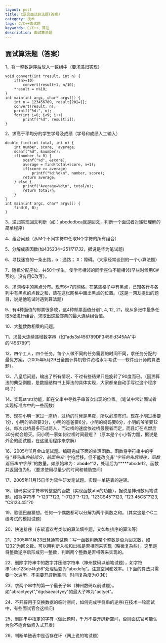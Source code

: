 ```yaml
---
layout: post
title: C语言面试算法题(答案)
category: 技术
tags: C/C++面试题
keywords: C/C++、算法
description: 面试算法题
---
```


##	面试算法题（答案）

1、将一整数逆序后放入一数组中（要求递归实现）
```
void convert(int *result, int n) {
	if(n>=10)
		convert(result+1, n/10);
	*result = n%10;	
}
int main(int argc, char* argv[]) {
	int n = 123456789, result[20]={};
	convert(result, n);
	printf("%d:", n);
	for(int i=0; i<9; i++)
		printf("%d", result[i]);
}
```

2、求高于平均分的学生学号及成绩（学号和成绩人工输入）
```
double find(int total, int n) {
	int number, score,  average;
	scanf("%d", &number);
	if(number != 0) {
		scanf("%d", &score);
		average = find(total+score, n+1);
		if(score >= average)
			printf("%d:%d\n", number, score);
		return average;
	} else {
		printf("Average=%d\n", total/n);
		return total/n;
	}
}
int main(int argc, char* argv[]) {
	find(0, 0);
}
```

3、递归实现回文判断（如：abcdedbca就是回文，判断一个面试者对递归理解的简单程序）

4、组合问题（从M个不同字符中任取N个字符的所有组合）

5、分解成质因数(如435234=251*17*17*3*2，据说是华为笔试题)

6、寻找迷宫的一条出路，o：通路； X：障碍。（大家经常谈到的一个小算法题）

7、随机分配座位，共50个学生，使学号相邻的同学座位不能相邻(早些时候用C#写的，没有用C改写）。

8、求网格中的黑点分布。现有6*7的网格，在某些格子中有黑点，已知各行与各列中有黑点的点数之和，请在这张网格中画出黑点的位置。（这是一网友提出的题目，说是他笔试时遇到算法题）

9、有4种面值的邮票很多枚，这4种邮票面值分别1, 4, 12, 21，现从多张中最多任取5张进行组合，求取出这些邮票的最大连续组合值。

10、大整数数相乘的问题。

11、求最大连续递增数字串（如“ads3sl456789DF3456ld345AA”中的“456789”）

12、四个工人，四个任务，每个人做不同的任务需要的时间不同，求任务分配的最优方案。（2005年5月29日全国计算机软件资格水平考试——软件设计师的算法题）。

13、八皇后问题，输出了所有情况，不过有些结果只是旋转了90度而已。（回溯算法的典型例题，是数据结构书上算法的具体实现，大家都亲自动手写过这个程序吗？）

14、实现strstr功能，即在父串中寻找子串首次出现的位置。（笔试中常让面试者实现标准库中的一些函数）

15、现在小明一家过一座桥，过桥的时候是黑夜，所以必须有灯。现在小明过桥要1分，小明的弟弟要3分，小明的爸爸要6分，小明的妈妈要8分，小明的爷爷要12分。每次此桥最多可过两人，而过桥的速度依过桥最慢者而定，而且灯在点燃后30分就会熄灭。问小明一家如何过桥时间最短？（原本是个小小智力题，据说是外企的面试题，在这里用程序来求解）

16、2005年11月金山笔试题。编码完成下面的处理函数。函数将字符串中的字符'*'移到串的前部分，前面的非'*'字符后移，但不能改变非'*'字符的先后顺序，函数返回串中字符'*'的数量。如原始串为：ab**cd**e*12，处理后为*****abcde12，函数并返回值为5。（要求使用尽量少的时间和辅助空间）

17、2005年11月15日华为软件研发笔试题。实现一单链表的逆转。

18、编码实现字符串转整型的函数（实现函数atoi的功能），据说是神州数码笔试题。如将字符串 ”+123”?123, ”-0123”?-123, “123CS45”?123, “123.45CS”?123, “CS123.45”?0

19、歌德巴赫猜想。任何一个偶数都可以分解为两个素数之和。（其实这是个C二级考试的模拟试题）

20、快速排序（东软喜欢考类似的算法填空题，又如堆排序的算法等）

21、2005年11月23日慧通笔试题：写一函数判断某个整数是否为回文数，如12321为回文数。可以用判断入栈和出栈是否相同来实现（略微复杂些），这里是将整数逆序后形成另一整数，判断两个整数是否相等来实现的。

22、删除字符串中的数字并压缩字符串（神州数码以前笔试题），如字符串”abc123de4fg56”处理后变为”abcdefg”。注意空间和效率。（下面的算法只需要一次遍历，不需要开辟新空间，时间复杂度为O(N)）

23、求两个串中的第一个最长子串（神州数码以前试题）。如"abractyeyt","dgdsaeactyey"的最大子串为"actyet"。

24、不开辟用于交换数据的临时空间，如何完成字符串的逆序(在技术一轮面试中，有些面试官会这样问)

25、删除串中指定的字符（做此题时，千万不要开辟新空间，否则面试官可能认为你不适合做嵌入式开发）

26、判断单链表中是否存在环（网上说的笔试题）
